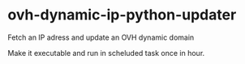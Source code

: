 # ovh-dynamic-ip-python-updater
Fetch an IP adress and update an OVH dynamic domain 

Make it executable and run in scheluded task once in hour.
